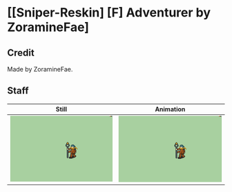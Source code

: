 # [\[Sniper-Reskin\] \[F\] Adventurer by ZoramineFae]

## Credit

Made by ZoramineFae.
	
## Staff

| Still | Animation |
| :---: | :-------: |
| ![Staff still](./Staff_000.png) | ![Staff animation](./Staff.gif) |
